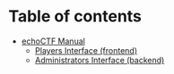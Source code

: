# Table of contents

* [echoCTF Manual](README.md)
  * [Players Interface (frontend)](frontend/index.md)
  * [Administrators Interface (backend)](backend/index.md)
